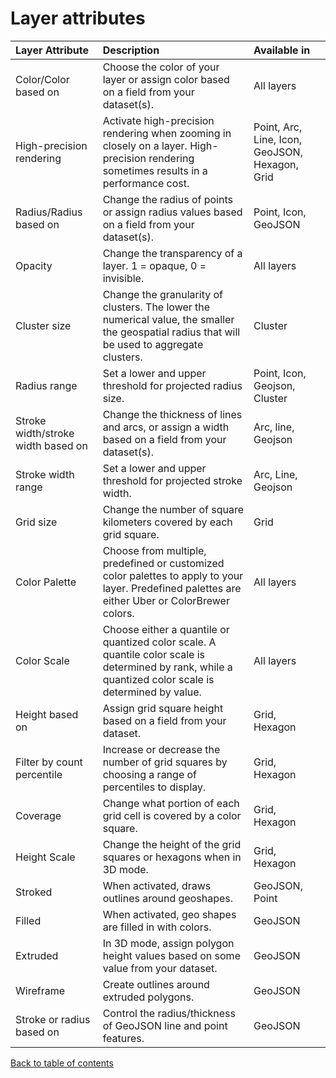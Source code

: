 # Layer attributes

| Layer Attribute | Description | Available in |
| :--- | :--- | :--- |
| Color/Color based on | Choose the color of your layer or assign color based on a field from your dataset\(s\). | All layers |
| High-precision rendering | Activate high-precision rendering when zooming in closely on a layer. High-precision rendering sometimes results in a performance cost. | Point, Arc, Line, Icon, GeoJSON, Hexagon, Grid |
| Radius/Radius based on | Change the radius of points or assign radius values based on a field from your dataset\(s\). | Point, Icon, GeoJSON |
| Opacity | Change the transparency of a layer. 1 = opaque, 0 = invisible. | All layers |
| Cluster size | Change the granularity of clusters. The lower the numerical value, the smaller the geospatial radius that will be used to aggregate clusters. | Cluster |
| Radius range | Set a lower and upper threshold for projected radius size. | Point, Icon, Geojson, Cluster |
| Stroke width/stroke width based on | Change the thickness of lines and arcs, or assign a width based on a field from your dataset\(s\). | Arc, line, Geojson |
| Stroke width range | Set a lower and upper threshold for projected stroke width. | Arc, Line, Geojson |
| Grid size | Change the number of square kilometers covered by each grid square. | Grid |
| Color Palette | Choose from multiple, predefined or customized color palettes to apply to your layer. Predefined palettes are either Uber or ColorBrewer colors. | All layers |
| Color Scale | Choose either a quantile or quantized color scale. A quantile color scale is determined by rank, while a quantized color scale is determined by value. | All layers |
| Height based on | Assign grid square height based on a field from your dataset. | Grid, Hexagon |
| Filter by count percentile | Increase or decrease the number of grid squares by choosing a range of percentiles to display. | Grid, Hexagon |
| Coverage | Change what portion of each grid cell is covered by a color square. | Grid, Hexagon |
| Height Scale | Change the height of the grid squares or hexagons when in 3D mode. | Grid, Hexagon |
| Stroked | When activated, draws outlines around geoshapes. | GeoJSON, Point |
| Filled | When activated, geo shapes are filled in with colors. | GeoJSON |
| Extruded | In 3D mode, assign polygon height values based on some value from your dataset. | GeoJSON |
| Wireframe | Create outlines around extruded polygons. | GeoJSON |
| Stroke or radius based on | Control the radius/thickness of GeoJSON line and point features. | GeoJSON |

[Back to table of contents](a-introduction.md)

